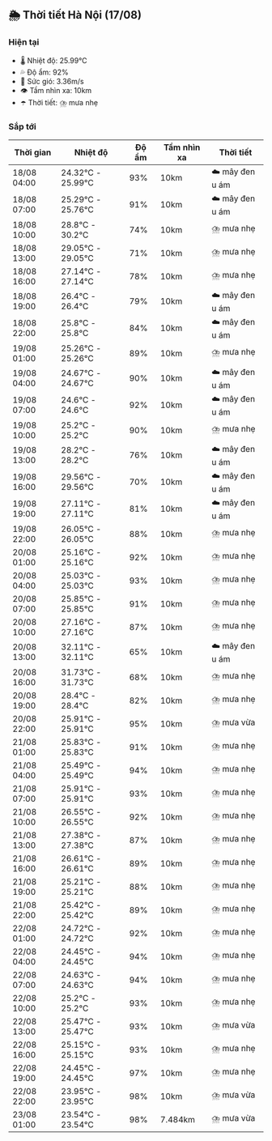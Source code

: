 ## 🌦️ Thời tiết Hà Nội (17/08)

### Hiện tại

- 🌡️ Nhiệt độ: 25.99℃
- 💦 Độ ẩm: 92%
- 💨 Sức gió: 3.36m/s
- 👁️ Tầm nhìn xa: 10km
- ☂️ Thời tiết: ⛈️ mưa nhẹ

### Sắp tới

| Thời gian | Nhiệt độ | Độ ẩm | Tầm nhìn xa | Thời tiết |
| --- | --- | --- | --- | --- |
| 18/08 04:00 | 24.32℃ - 25.99℃ | 93% | 10km | ☁️ mây đen u ám |
| 18/08 07:00 | 25.29℃ - 25.76℃ | 91% | 10km | ☁️ mây đen u ám |
| 18/08 10:00 | 28.8℃ - 30.2℃ | 74% | 10km | ⛈️ mưa nhẹ |
| 18/08 13:00 | 29.05℃ - 29.05℃ | 71% | 10km | ⛈️ mưa nhẹ |
| 18/08 16:00 | 27.14℃ - 27.14℃ | 78% | 10km | ⛈️ mưa nhẹ |
| 18/08 19:00 | 26.4℃ - 26.4℃ | 79% | 10km | ☁️ mây đen u ám |
| 18/08 22:00 | 25.8℃ - 25.8℃ | 84% | 10km | ☁️ mây đen u ám |
| 19/08 01:00 | 25.26℃ - 25.26℃ | 89% | 10km | ⛈️ mưa nhẹ |
| 19/08 04:00 | 24.67℃ - 24.67℃ | 90% | 10km | ☁️ mây đen u ám |
| 19/08 07:00 | 24.6℃ - 24.6℃ | 92% | 10km | ☁️ mây đen u ám |
| 19/08 10:00 | 25.2℃ - 25.2℃ | 90% | 10km | ⛈️ mưa nhẹ |
| 19/08 13:00 | 28.2℃ - 28.2℃ | 76% | 10km | ☁️ mây đen u ám |
| 19/08 16:00 | 29.56℃ - 29.56℃ | 70% | 10km | ☁️ mây đen u ám |
| 19/08 19:00 | 27.11℃ - 27.11℃ | 81% | 10km | ☁️ mây đen u ám |
| 19/08 22:00 | 26.05℃ - 26.05℃ | 88% | 10km | ⛈️ mưa nhẹ |
| 20/08 01:00 | 25.16℃ - 25.16℃ | 92% | 10km | ⛈️ mưa nhẹ |
| 20/08 04:00 | 25.03℃ - 25.03℃ | 93% | 10km | ⛈️ mưa nhẹ |
| 20/08 07:00 | 25.85℃ - 25.85℃ | 91% | 10km | ⛈️ mưa nhẹ |
| 20/08 10:00 | 27.16℃ - 27.16℃ | 87% | 10km | ⛈️ mưa nhẹ |
| 20/08 13:00 | 32.11℃ - 32.11℃ | 65% | 10km | ☁️ mây đen u ám |
| 20/08 16:00 | 31.73℃ - 31.73℃ | 68% | 10km | ⛈️ mưa nhẹ |
| 20/08 19:00 | 28.4℃ - 28.4℃ | 82% | 10km | ⛈️ mưa nhẹ |
| 20/08 22:00 | 25.91℃ - 25.91℃ | 95% | 10km | ⛈️ mưa vừa |
| 21/08 01:00 | 25.83℃ - 25.83℃ | 91% | 10km | ⛈️ mưa nhẹ |
| 21/08 04:00 | 25.49℃ - 25.49℃ | 94% | 10km | ⛈️ mưa nhẹ |
| 21/08 07:00 | 25.91℃ - 25.91℃ | 93% | 10km | ⛈️ mưa nhẹ |
| 21/08 10:00 | 26.55℃ - 26.55℃ | 92% | 10km | ⛈️ mưa nhẹ |
| 21/08 13:00 | 27.38℃ - 27.38℃ | 87% | 10km | ⛈️ mưa nhẹ |
| 21/08 16:00 | 26.61℃ - 26.61℃ | 89% | 10km | ⛈️ mưa nhẹ |
| 21/08 19:00 | 25.21℃ - 25.21℃ | 88% | 10km | ⛈️ mưa nhẹ |
| 21/08 22:00 | 25.42℃ - 25.42℃ | 89% | 10km | ⛈️ mưa nhẹ |
| 22/08 01:00 | 24.72℃ - 24.72℃ | 92% | 10km | ⛈️ mưa nhẹ |
| 22/08 04:00 | 24.45℃ - 24.45℃ | 94% | 10km | ⛈️ mưa nhẹ |
| 22/08 07:00 | 24.63℃ - 24.63℃ | 94% | 10km | ⛈️ mưa nhẹ |
| 22/08 10:00 | 25.2℃ - 25.2℃ | 93% | 10km | ⛈️ mưa nhẹ |
| 22/08 13:00 | 25.47℃ - 25.47℃ | 93% | 10km | ⛈️ mưa vừa |
| 22/08 16:00 | 25.15℃ - 25.15℃ | 93% | 10km | ⛈️ mưa nhẹ |
| 22/08 19:00 | 24.45℃ - 24.45℃ | 97% | 10km | ⛈️ mưa nhẹ |
| 22/08 22:00 | 23.95℃ - 23.95℃ | 98% | 10km | ⛈️ mưa vừa |
| 23/08 01:00 | 23.54℃ - 23.54℃ | 98% | 7.484km | ⛈️ mưa vừa |
